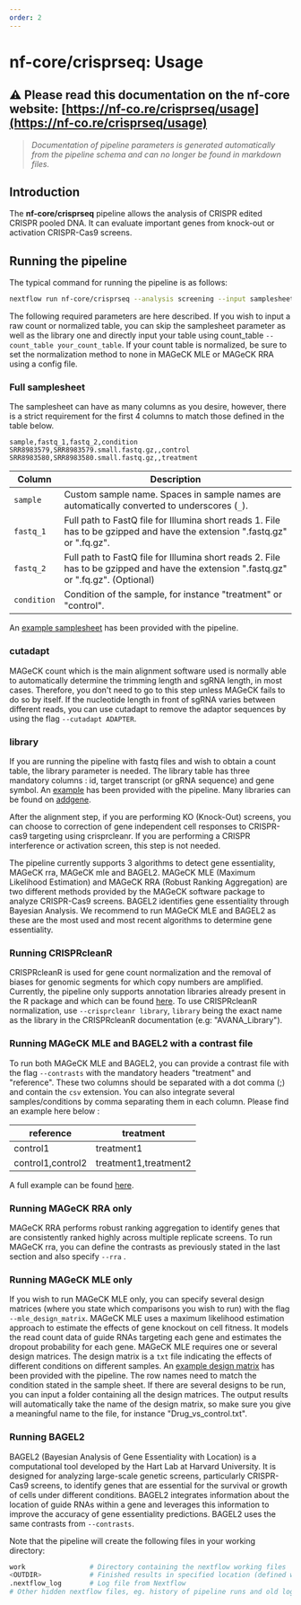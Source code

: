 ```yaml
---
order: 2
---
```


# nf-core/crisprseq: Usage

## :warning: Please read this documentation on the nf-core website: [https://nf-co.re/crisprseq/usage](https://nf-co.re/crisprseq/usage)

> _Documentation of pipeline parameters is generated automatically from the pipeline schema and can no longer be found in markdown files._

## Introduction

The **nf-core/crisprseq** pipeline allows the analysis of CRISPR edited CRISPR pooled DNA. It can evaluate important genes from knock-out or activation CRISPR-Cas9 screens.

## Running the pipeline

The typical command for running the pipeline is as follows:

```bash
nextflow run nf-core/crisprseq --analysis screening --input samplesheet.csv --library library.csv --outdir <OUTDIR> -profile docker
```

The following required parameters are here described.
 If you wish to input a raw count or normalized table, you can skip the samplesheet parameter as well as the library one and directly input your table using count_table `--count_table your_count_table`. If your count table is normalized, be sure to set the normalization method to none in MAGeCK MLE or MAGeCK RRA using a config file.

### Full samplesheet

The samplesheet can have as many columns as you desire, however, there is a strict requirement for the first 4 columns to match those defined in the table below.

```console
sample,fastq_1,fastq_2,condition
SRR8983579,SRR8983579.small.fastq.gz,,control
SRR8983580,SRR8983580.small.fastq.gz,,treatment
```

| Column      | Description                                                                                                                           |
| ----------- | ------------------------------------------------------------------------------------------------------------------------------------- |
| `sample`    | Custom sample name. Spaces in sample names are automatically converted to underscores (`_`).                                          |
| `fastq_1`   | Full path to FastQ file for Illumina short reads 1. File has to be gzipped and have the extension ".fastq.gz" or ".fq.gz".            |
| `fastq_2`   | Full path to FastQ file for Illumina short reads 2. File has to be gzipped and have the extension ".fastq.gz" or ".fq.gz". (Optional) |
| `condition` | Condition of the sample, for instance "treatment" or "control".                                                                       |

An [example samplesheet](https://github.com/nf-core/test-datasets/blob/crisprseq/testdata/samplesheet_test.csv) has been provided with the pipeline.


### cutadapt

MAGeCK count which is the main alignment software used is normally able to automatically determine the trimming length and sgRNA length, in most cases. Therefore, you don't need to go to this step unless MAGeCK fails to do so by itself. If the nucleotide length in front of sgRNA varies between different reads, you can use cutadapt to remove the adaptor sequences by using the flag `--cutadapt ADAPTER`.

### library

If you are running the pipeline with fastq files and wish to obtain a count table, the library parameter is needed. The library table has three mandatory columns : id, target transcript (or gRNA sequence) and gene symbol.
An [example](https://github.com/nf-core/test-datasets/blob/crisprseq/testdata/brunello_target_sequence.txt) has been provided with the pipeline. Many libraries can be found on [addgene](https://www.addgene.org/).

After the alignment step, if you are performing KO (Knock-Out) screens, you can choose to correction of gene independent cell responses to CRISPR-cas9 targeting using crisprcleanr. If you are performing a CRISPR interference or activation screen, this step is not needed.

The pipeline currently supports 3 algorithms to detect gene essentiality, MAGeCK rra, MAGeCK mle and BAGEL2. MAGeCK MLE (Maximum Likelihood Estimation) and MAGeCK RRA (Robust Ranking Aggregation) are two different methods provided by the MAGeCK software package to analyze CRISPR-Cas9 screens. BAGEL2 identifies gene essentiality through Bayesian Analysis.
We recommend to run MAGeCK MLE and BAGEL2 as these are the most used and most recent algorithms to determine gene essentiality.

### Running CRISPRcleanR

CRISPRcleanR is used for gene count normalization and the removal of biases for genomic segments for which copy numbers are amplified. Currently, the pipeline only supports annotation libraries already present in the R package and which can be found [here](https://github.com/francescojm/CRISPRcleanR/blob/master/Reference_Manual.pdf). To use CRISPRcleanR normalization, use `--crisprcleanr library`, `library` being the exact name as the library in the CRISPRcleanR documentation (e.g: "AVANA_Library").


### Running MAGeCK MLE and BAGEL2 with a contrast file

To run both MAGeCK MLE and BAGEL2, you can provide a contrast file with the flag `--contrasts` with the mandatory headers "treatment" and "reference". These two columns should be separated with a dot comma (;) and contain the `csv` extension. You can also integrate several samples/conditions by comma separating them in each column. Please find an example here below :

| reference         | treatment             |
| ----------------- | --------------------- |
| control1          | treatment1            |
| control1,control2 | treatment1,treatment2 |

A full example can be found [here](https://raw.githubusercontent.com/nf-core/test-datasets/crisprseq/testdata/full_test/samplesheet_full.csv).

### Running MAGeCK RRA only

MAGeCK RRA performs robust ranking aggregation to identify genes that are consistently ranked highly across multiple replicate screens. To run MAGeCK rra, you can define the contrasts as previously stated in the last section and also specify  `--rra` .

### Running MAGeCK MLE only

If you wish to run MAGeCK MLE only, you can specify several design matrices (where you state which comparisons you wish to run) with the flag `--mle_design_matrix`.
MAGeCK MLE uses a maximum likelihood estimation approach to estimate the effects of gene knockout on cell fitness. It models the read count data of guide RNAs targeting each gene and estimates the dropout probability for each gene.
MAGeCK MLE requires one or several design matrices. The design matrix is a `txt` file indicating the effects of different conditions on different samples.
An [example design matrix](https://github.com/nf-core/test-datasets/blob/crisprseq/testdata/design_matrix.txt) has been provided with the pipeline. The row names need to match the condition stated in the sample sheet.
If there are several designs to be run, you can input a folder containing all the design matrices. The output results will automatically take the name of the design matrix, so make sure you give a meaningful name to the file, for instance "Drug_vs_control.txt".

### Running BAGEL2

BAGEL2 (Bayesian Analysis of Gene Essentiality with Location) is a computational tool developed by the Hart Lab at Harvard University. It is designed for analyzing large-scale genetic screens, particularly CRISPR-Cas9 screens, to identify genes that are essential for the survival or growth of cells under different conditions. BAGEL2 integrates information about the location of guide RNAs within a gene and leverages this information to improve the accuracy of gene essentiality predictions.
BAGEL2 uses the same contrasts from `--contrasts`.

Note that the pipeline will create the following files in your working directory:

```bash
work                # Directory containing the nextflow working files
<OUTDIR>            # Finished results in specified location (defined with --outdir)
.nextflow_log       # Log file from Nextflow
# Other hidden nextflow files, eg. history of pipeline runs and old logs.
```
